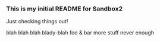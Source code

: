 ### This is my initial README for Sandbox2

Just checking things out!

blah blah blah blady-blah
foo & bar
more stuff
never enough

